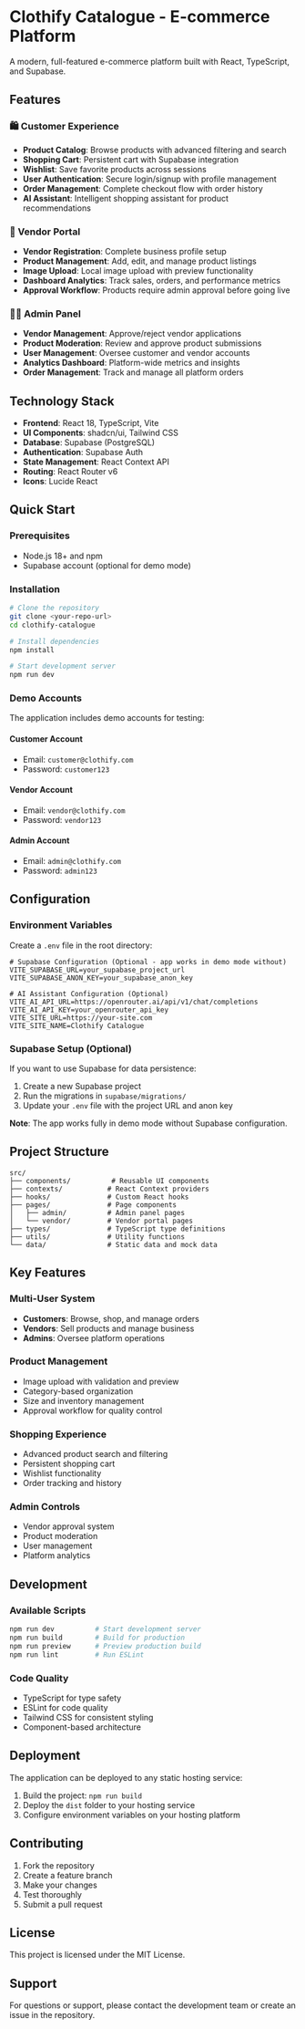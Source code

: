 # Clothify Catalogue - E-commerce Platform

A modern, full-featured e-commerce platform built with React, TypeScript, and Supabase.

## Features

### 🛍️ Customer Experience
- **Product Catalog**: Browse products with advanced filtering and search
- **Shopping Cart**: Persistent cart with Supabase integration
- **Wishlist**: Save favorite products across sessions
- **User Authentication**: Secure login/signup with profile management
- **Order Management**: Complete checkout flow with order history
- **AI Assistant**: Intelligent shopping assistant for product recommendations

### 🏪 Vendor Portal
- **Vendor Registration**: Complete business profile setup
- **Product Management**: Add, edit, and manage product listings
- **Image Upload**: Local image upload with preview functionality
- **Dashboard Analytics**: Track sales, orders, and performance metrics
- **Approval Workflow**: Products require admin approval before going live

### 👨‍💼 Admin Panel
- **Vendor Management**: Approve/reject vendor applications
- **Product Moderation**: Review and approve product submissions
- **User Management**: Oversee customer and vendor accounts
- **Analytics Dashboard**: Platform-wide metrics and insights
- **Order Management**: Track and manage all platform orders

## Technology Stack

- **Frontend**: React 18, TypeScript, Vite
- **UI Components**: shadcn/ui, Tailwind CSS
- **Database**: Supabase (PostgreSQL)
- **Authentication**: Supabase Auth
- **State Management**: React Context API
- **Routing**: React Router v6
- **Icons**: Lucide React

## Quick Start

### Prerequisites
- Node.js 18+ and npm
- Supabase account (optional for demo mode)

### Installation

```bash
# Clone the repository
git clone <your-repo-url>
cd clothify-catalogue

# Install dependencies
npm install

# Start development server
npm run dev
```

### Demo Accounts

The application includes demo accounts for testing:

#### Customer Account
- Email: `customer@clothify.com`
- Password: `customer123`

#### Vendor Account
- Email: `vendor@clothify.com`
- Password: `vendor123`

#### Admin Account
- Email: `admin@clothify.com`
- Password: `admin123`

## Configuration

### Environment Variables

Create a `.env` file in the root directory:

```env
# Supabase Configuration (Optional - app works in demo mode without)
VITE_SUPABASE_URL=your_supabase_project_url
VITE_SUPABASE_ANON_KEY=your_supabase_anon_key

# AI Assistant Configuration (Optional)
VITE_AI_API_URL=https://openrouter.ai/api/v1/chat/completions
VITE_AI_API_KEY=your_openrouter_api_key
VITE_SITE_URL=https://your-site.com
VITE_SITE_NAME=Clothify Catalogue
```

### Supabase Setup (Optional)

If you want to use Supabase for data persistence:

1. Create a new Supabase project
2. Run the migrations in `supabase/migrations/`
3. Update your `.env` file with the project URL and anon key

**Note**: The app works fully in demo mode without Supabase configuration.

## Project Structure

```
src/
├── components/          # Reusable UI components
├── contexts/           # React Context providers
├── hooks/              # Custom React hooks
├── pages/              # Page components
│   ├── admin/          # Admin panel pages
│   └── vendor/         # Vendor portal pages
├── types/              # TypeScript type definitions
├── utils/              # Utility functions
└── data/               # Static data and mock data
```

## Key Features

### Multi-User System
- **Customers**: Browse, shop, and manage orders
- **Vendors**: Sell products and manage business
- **Admins**: Oversee platform operations

### Product Management
- Image upload with validation and preview
- Category-based organization
- Size and inventory management
- Approval workflow for quality control

### Shopping Experience
- Advanced product search and filtering
- Persistent shopping cart
- Wishlist functionality
- Order tracking and history

### Admin Controls
- Vendor approval system
- Product moderation
- User management
- Platform analytics

## Development

### Available Scripts

```bash
npm run dev          # Start development server
npm run build        # Build for production
npm run preview      # Preview production build
npm run lint         # Run ESLint
```

### Code Quality

- TypeScript for type safety
- ESLint for code quality
- Tailwind CSS for consistent styling
- Component-based architecture

## Deployment

The application can be deployed to any static hosting service:

1. Build the project: `npm run build`
2. Deploy the `dist` folder to your hosting service
3. Configure environment variables on your hosting platform

## Contributing

1. Fork the repository
2. Create a feature branch
3. Make your changes
4. Test thoroughly
5. Submit a pull request

## License

This project is licensed under the MIT License.

## Support

For questions or support, please contact the development team or create an issue in the repository.